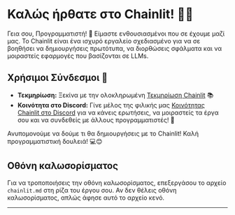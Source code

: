 <!--
CO_OP_TRANSLATOR_METADATA:
{
  "original_hash": "c49526c7abc56b0b5f1e835c1739f18e",
  "translation_date": "2025-09-24T22:50:41+00:00",
  "source_file": "Module08/chainlit.md",
  "language_code": "el"
}
-->
# Καλώς ήρθατε στο Chainlit! 🚀🤖

Γεια σου, Προγραμματιστή! 👋 Είμαστε ενθουσιασμένοι που σε έχουμε μαζί μας. Το Chainlit είναι ένα ισχυρό εργαλείο σχεδιασμένο για να σε βοηθήσει να δημιουργήσεις πρωτότυπα, να διορθώσεις σφάλματα και να μοιραστείς εφαρμογές που βασίζονται σε LLMs.

## Χρήσιμοι Σύνδεσμοι 🔗

- **Τεκμηρίωση:** Ξεκίνα με την ολοκληρωμένη [Τεκμηρίωση Chainlit](https://docs.chainlit.io) 📚
- **Κοινότητα στο Discord:** Γίνε μέλος της φιλικής μας [Κοινότητας Chainlit στο Discord](https://discord.gg/k73SQ3FyUh) για να κάνεις ερωτήσεις, να μοιραστείς τα έργα σου και να συνδεθείς με άλλους προγραμματιστές! 💬

Ανυπομονούμε να δούμε τι θα δημιουργήσεις με το Chainlit! Καλή προγραμματιστική δουλειά! 💻😊

## Οθόνη καλωσορίσματος

Για να τροποποιήσεις την οθόνη καλωσορίσματος, επεξεργάσου το αρχείο `chainlit.md` στη ρίζα του έργου σου. Αν δεν θέλεις οθόνη καλωσορίσματος, απλώς άφησε αυτό το αρχείο κενό.

---


